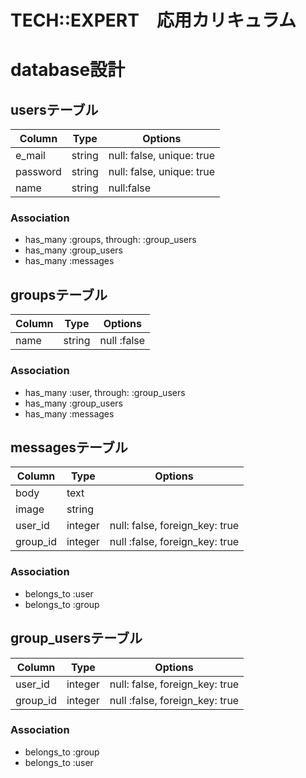 # TECH::EXPERT　応用カリキュラム

# database設計

## usersテーブル

|Column|Type|Options|
|------|----|-------|
|e_mail|string|null: false, unique: true|
|password|string|null: false, unique: true|
|name|string|null:false|index: true|

### Association

- has_many :groups, through: :group_users
- has_many :group_users
- has_many :messages


## groupsテーブル

|Column|Type|Options|
|------|----|-------|
|name|string|null :false|

### Association

- has_many :user, through: :group_users
- has_many :group_users
- has_many :messages


## messagesテーブル

|Column|Type|Options|
|------|----|-------|
|body|text|
|image|string|
|user_id|integer|null: false, foreign_key: true|
|group_id|integer|null :false, foreign_key: true|

### Association

- belongs_to :user
- belongs_to :group


## group_usersテーブル

|Column|Type|Options|
|------|----|-------|
|user_id|integer|null: false, foreign_key: true|
|group_id|integer|null :false, foreign_key: true|

### Association

- belongs_to :group
- belongs_to :user


